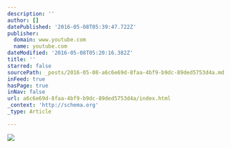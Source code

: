 ```yaml
---
description: ''
author: []
datePublished: '2016-05-08T05:39:47.722Z'
publisher:
  domain: www.youtube.com
  name: youtube.com
dateModified: '2016-05-08T05:20:16.382Z'
title: ''
starred: false
sourcePath: _posts/2016-05-08-a6c6e69d-8faa-4bf9-b9dc-89ded5753d4a.md
inFeed: true
hasPage: true
inNav: false
url: a6c6e69d-8faa-4bf9-b9dc-89ded5753d4a/index.html
_context: 'http://schema.org'
_type: Article

---
```

![](https://i3.ytimg.com/vi/KhE2UWbG8bc/mqdefault.jpg)